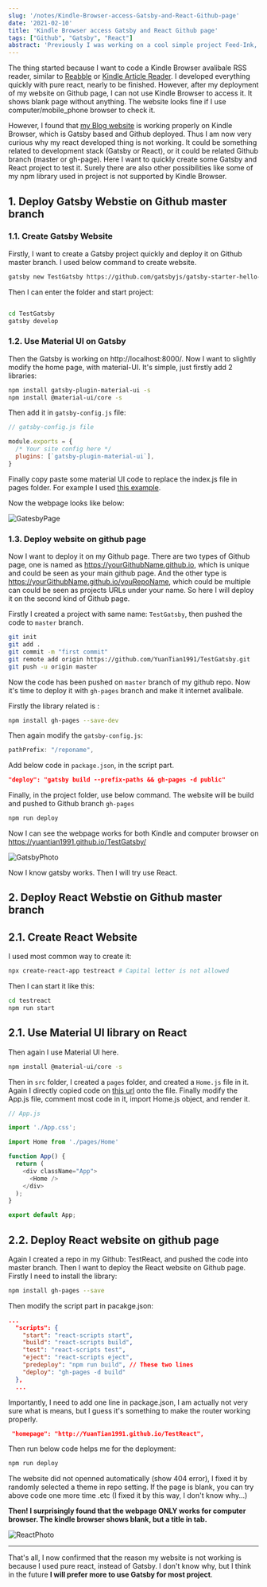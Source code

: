 ```yaml
---
slug: '/notes/Kindle-Browser-access-Gatsby-and-React-Github-page'
date: '2021-02-10'
title: 'Kindle Browser access Gatsby and React Github page'
tags: ["Github", "Gatsby", "React"]
abstract: 'Previously I was working on a cool simple project Feed-Ink, which is a tool to help me to read RSS on my Kindle. However, after nearly all development, I found I can not use Kindle to access the Github deploy static page. Here I want to test a bit.'
---
```


The thing started because I want to code a Kindle Browser avalibale RSS reader, similar to [Reabble](https://reabble.com/en/) or [Kindle Article Reader](https://github.com/paulakfleck/kindle-article-reader). I developed everything quickly with pure react, nearly to be finished. However, after my deployment of my website on Github page, I can not use Kindle Browser to access it. It shows blank page without anything. The website looks fine if I use computer/mobile_phone browser to check it.

However, I found that [my Blog website](https://yuantian1991.github.io/) is working properly on Kindle Browser, which is Gatsby based and Github deployed. Thus I am now very curious why my react developed thing is not working. It could be something related to development stack (Gatsby or React), or it could be related Github branch (master or gh-page). Here I want to quickly create some Gatsby and React project to test it. Surely there are also other possibilities like some of my npm library used in project is not supported by Kindle Browser.

## 1. Deploy Gatsby Webstie on Github master branch

### 1.1. Create Gatsby Website

Firstly, I want to create a Gatsby project quickly and deploy it on Github master branch. I used below command to create website.

```bash
gatsby new TestGatsby https://github.com/gatsbyjs/gatsby-starter-hello-world
```

Then I can enter the folder and start project:
```bash

cd TestGatsby
gatsby develop
```

### 1.2. Use Material UI on Gatsby

Then the Gatsby is working on http://localhost:8000/. Now I want to slightly modify the home page, with material-UI. It's simple, just firstly add 2 libraries:

```bash
npm install gatsby-plugin-material-ui -s
npm install @material-ui/core -s
```

Then add it in `gatsby-config.js` file:

```javascript
// gatsby-config.js file

module.exports = {
  /* Your site config here */
  plugins: [`gatsby-plugin-material-ui`],
}

```

Finally copy paste some material UI code to replace the index.js file in pages folder. For example I used [this example](https://github.com/mui-org/material-ui/blob/master/docs/src/pages/getting-started/templates/sticky-footer/StickyFooter.js).

Now the webpage looks like below:

![GatesbyPage](GatesbyExamplePage.png)

### 1.3. Deploy website on github page

Now I want to deploy it on my Github page. There are two types of Github page, one is named as https://yourGithubName.github.io, which is unique and could be seen as your main github page. And the other type is https://yourGithubName.github.io/youRepoName, which could be multiple can could be seen as projects URLs under your name. So here I will deploy it on the second kind of Github page.

Firstly I created a project with same name: `TestGatsby`, then pushed the code to `master` branch.

```bash
git init
git add .
git commit -m "first commit"
git remote add origin https://github.com/YuanTian1991/TestGatsby.git
git push -u origin master
```

Now the code has been pushed on `master` branch of my github repo. Now it's time to deploy it with `gh-pages` branch and make it internet avalibale.

Firstly the library related is :

```bash
npm install gh-pages --save-dev
```

Then again modify the `gatsby-config.js`:

```js
pathPrefix: "/reponame",
```

Add below code in `package.json`, in the script part.

```json
"deploy": "gatsby build --prefix-paths && gh-pages -d public"
```

Finally, in the project folder, use below command. The website will be build and pushed to Github branch `gh-pages`

```bash
npm run deploy
```

Now I can see the webpage works for both Kindle and computer browser on https://yuantian1991.github.io/TestGatsby/

![GatsbyPhoto](GatsbyPhoto.jpeg)

Now I know gatsby works. Then I will try use React.

## 2. Deploy React Webstie on Github master branch

## 2.1. Create React Website

I used most common way to create it:

```bash
npx create-react-app testreact # Capital letter is not allowed
```

Then I can start it like this:
```bash
cd testreact
npm run start
```

## 2.1. Use Material UI library on React

Then again I use Material UI here.

```bash
npm install @material-ui/core -s
```

Then in `src` folder, I created a `pages` folder, and created a `Home.js` file in it. Again I directly copied code on [this url](https://github.com/mui-org/material-ui/blob/master/docs/src/pages/getting-started/templates/sticky-footer/StickyFooter.js) onto the file. Finally modify the App.js file, comment most code in it, import Home.js object, and render it.

```javascript
// App.js

import './App.css';

import Home from './pages/Home'

function App() {
  return (
    <div className="App">
      <Home />
    </div>
  );
}

export default App;
```

## 2.2. Deploy React website on github page

Again I created a repo in my Github: TestReact, and pushed the code into master branch. Then I want to deploy the React website on Github page. Firstly I need to install the library:

```bash
npm install gh-pages --save
```

Then modify the script part in pacakge.json:

```json
...
  "scripts": {
    "start": "react-scripts start",
    "build": "react-scripts build",
    "test": "react-scripts test",
    "eject": "react-scripts eject",
    "predeploy": "npm run build", // These two lines
    "deploy": "gh-pages -d build"
  },
  ...
```

Importantly, I need to add one line in package.json, I am actually not very sure what is means, but I guess it's something to make the router working properly.

```json
 "homepage": "http://YuanTian1991.github.io/TestReact",
```

Then run below code helps me for the deployment:

```bash
npm run deploy
```

The website did not openned automatically (show 404 error), I fixed it by randomly selected a theme in repo setting. If the page is blank, you can try above code one more time .etc (I fixed it by this way, I don't know why...)

**Then! I surprisingly found that the webpage ONLY works for computer browser. The kindle browser shows blank, but a title in tab.**


![ReactPhoto](ReactPhoto.jpeg)

---

That's all, I now confirmed that the reason my website is not working is because I used pure react, instead of Gatsby. I don't know why, but I think in the future **I will prefer more to use Gatsby for most project**.